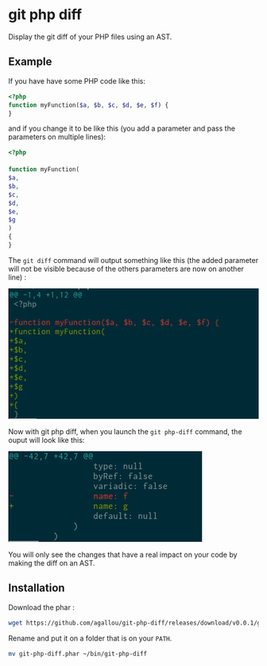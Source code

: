 # git php diff

Display the git diff of your PHP files using an AST.

## Example

If you have have some PHP code like this: 

```php
<?php
function myFunction($a, $b, $c, $d, $e, $f) {
}
```

and if you change it to be like this (you add a parameter and pass the parameters on multiple lines):

```php
<?php

function myFunction(
$a,
$b,
$c,
$d,
$e,
$g
)
{
}
```

The `git diff` command will output something like this (the added parameter will not be visible because of the others parameters are now on another line) :

![example-git-diff](doc/example-git-diff.png)

Now with git php diff, when you launch the `git php-diff` command, the ouput will look like this:

![example-git-php-diff](doc/example-git-php-diff.png)

You will only see the changes that have a real impact on your code by making the diff on an AST.

## Installation

Download the phar :

```bash
wget https://github.com/agallou/git-php-diff/releases/download/v0.0.1/git-php-diff.phar
```

Rename and put it on a folder that is on your `PATH`.

```bash
mv git-php-diff.phar ~/bin/git-php-diff
```

